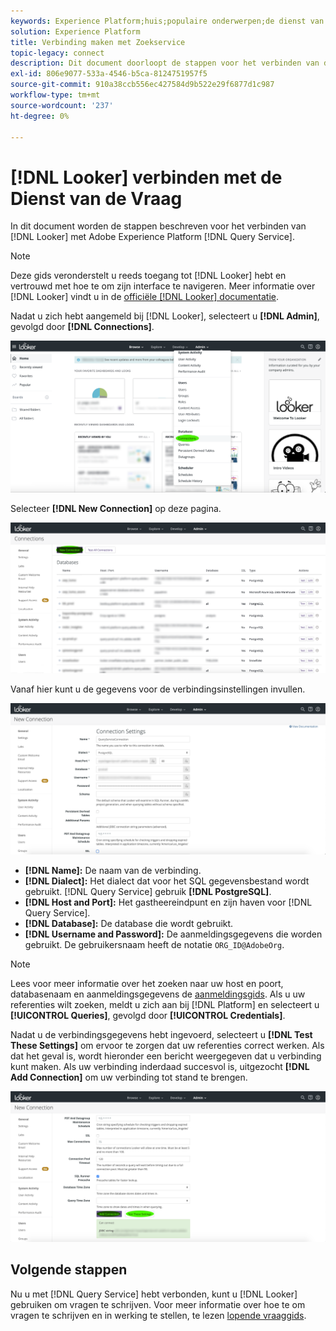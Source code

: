 ```yaml
---
keywords: Experience Platform;huis;populaire onderwerpen;de dienst van de Vraag;de vraagdienst;Leider;Leider;verbindt met de vraagdienst;
solution: Experience Platform
title: Verbinding maken met Zoekservice
topic-legacy: connect
description: Dit document doorloopt de stappen voor het verbinden van de Teller met de Dienst van de Vraag van Adobe Experience Platform.
exl-id: 806e9077-533a-4546-b5ca-8124751957f5
source-git-commit: 910a38ccb556ec427584d9b522e29f6877d1c987
workflow-type: tm+mt
source-wordcount: '237'
ht-degree: 0%

---
```


# [!DNL Looker] verbinden met de Dienst van de Vraag

In dit document worden de stappen beschreven voor het verbinden van [!DNL Looker] met Adobe Experience Platform [!DNL Query Service].

>[!NOTE]
>
> Deze gids veronderstelt u reeds toegang tot [!DNL Looker] hebt en vertrouwd met hoe te om zijn interface te navigeren. Meer informatie over [!DNL Looker] vindt u in de [officiële [!DNL Looker] documentatie](https://docs.looker.com/).

Nadat u zich hebt aangemeld bij [!DNL Looker], selecteert u **[!DNL Admin]**, gevolgd door **[!DNL Connections]**.

![](../images/clients/looker/click-admin-connections.png)

Selecteer **[!DNL New Connection]** op deze pagina.

![](../images/clients/looker/click-new-connection.png)

Vanaf hier kunt u de gegevens voor de verbindingsinstellingen invullen.

![](../images/clients/looker/new-connection.png)

- **[!DNL Name]:** De naam van de verbinding.
- **[!DNL Dialect]:** Het dialect dat voor het SQL gegevensbestand wordt gebruikt. [!DNL Query Service] gebruik  **[!DNL PostgreSQL]**.
- **[!DNL Host and Port]:** Het gastheereindpunt en zijn haven voor  [!DNL Query Service].
- **[!DNL Database]:** De database die wordt gebruikt.
- **[!DNL Username and Password]:** De aanmeldingsgegevens die worden gebruikt. De gebruikersnaam heeft de notatie `ORG_ID@AdobeOrg`.

>[!NOTE]
>
>Lees voor meer informatie over het zoeken naar uw host en poort, databasenaam en aanmeldingsgegevens de [aanmeldingsgids](../ui/credentials.md). Als u uw referenties wilt zoeken, meldt u zich aan bij [!DNL Platform] en selecteert u **[!UICONTROL Queries]**, gevolgd door **[!UICONTROL Credentials]**.

Nadat u de verbindingsgegevens hebt ingevoerd, selecteert u **[!DNL Test These Settings]** om ervoor te zorgen dat uw referenties correct werken. Als dat het geval is, wordt hieronder een bericht weergegeven dat u verbinding kunt maken. Als uw verbinding inderdaad succesvol is, uitgezocht **[!DNL Add Connection]** om uw verbinding tot stand te brengen.

![](../images/clients/looker/click-test-connection.png)

## Volgende stappen

Nu u met [!DNL Query Service] hebt verbonden, kunt u [!DNL Looker] gebruiken om vragen te schrijven. Voor meer informatie over hoe te om vragen te schrijven en in werking te stellen, te lezen [lopende vraaggids](../best-practices/writing-queries.md).
